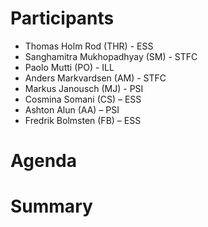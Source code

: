 # Participants

* Thomas Holm Rod (THR) - ESS
* Sanghamitra Mukhopadhyay (SM) - STFC
* Paolo Mutti (PO) - ILL
* Anders Markvardsen (AM) - STFC
* Markus Janousch (MJ) - PSI
* Cosmina Somani (CS) – ESS
* Ashton Alun (AA) – PSI
* Fredrik Bolmsten (FB) – ESS


# Agenda

# Summary 


